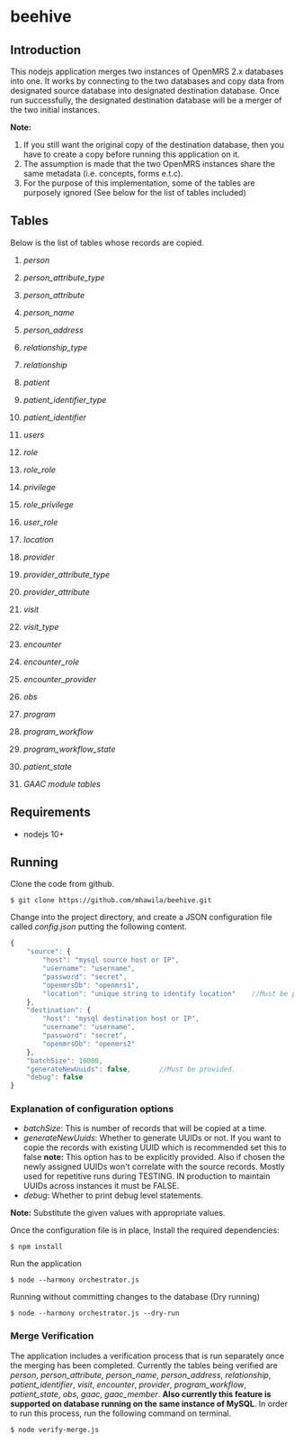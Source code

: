 # beehive

## Introduction
This nodejs application merges two instances of OpenMRS 2.x databases into one. It
works by connecting to the two databases and copy data from designated source
database into designated destination database. Once run successfully, the
designated destination database will be a merger of the two initial instances.

**Note:**
1. If you still want the original copy of the destination database, then
   you have to create a copy before running this application on it.
2. The assumption is made that the two OpenMRS instances share the same
    metadata (i.e. concepts, forms e.t.c).
3. For the purpose of this implementation, some of the tables are purposely ignored
   (See below for the list of tables included)

## Tables
Below is the list of tables whose records are copied.
1. *person*

2. *person_attribute_type*

3. *person_attribute*

4. *person_name*

5. *person_address*

6. *relationship_type*

7. *relationship*

8. *patient*

9. *patient_identifier_type*

10. *patient_identifier*

11. *users*

12. *role*

13. *role_role*

14. *privilege*

15. *role_privilege*

16. *user_role*

17. *location*

18. *provider*

19. *provider_attribute_type*

20. *provider_attribute*

21. *visit*

22. *visit_type*

23. *encounter*

24. *encounter_role*

25. *encounter_provider*

26. *obs*

27. *program*

28. *program_workflow*

29. *program_workflow_state*

30. *patient_state*

31. *GAAC module tables*

## Requirements
* nodejs 10+

## Running
Clone the code from github.

`$ git clone https://github.com/mhawila/beehive.git`

Change into the project directory, and create a JSON configuration file called
*config.json* putting the following content.
```javascript
{
    "source": {
        "host": "mysql source host or IP",
        "username": "username",
        "password": "secret",
        "openmrsDb": "openmrs1",
        "location": "unique string to identify location"    //Must be provided.
    },
    "destination": {
        "host": "mysql destination host or IP",
        "username": "username",
        "password": "secret",
        "openmrsDb": "openmrs2"
    },
    "batchSize": 16000,
    "generateNewUuids": false,       //Must be provided.
    "debug": false
}
```
### Explanation of configuration options
* _batchSize_: This is number of records that will be copied at a time.
* _generateNewUuids_: Whether to generate UUIDs or not. If you want to copie the
               records with existing UUID which is recommended set this to false
               **note:** This option has to be explicitly provided. Also if chosen the newly
               assigned UUIDs won't correlate with the source records. Mostly used for repetitive
               runs during TESTING. IN production to maintain UUIDs across instances it must be FALSE.
* _debug_: Whether to print debug level statements.

**Note:** Substitute the given values with appropriate values.

Once the configuration file is in place, Install the required dependencies:

```shell
$ npm install
```

Run the application
```shell
$ node --harmony orchestrator.js
```
Running without committing changes to the database (Dry running)
```shell
$ node --harmony orchestrator.js --dry-run
```

### Merge Verification
The application includes a verification process that is run separately once the merging has been completed.
Currently the tables being verified are *person*, *person_attribute*, *person_name*, *person_address*, 
*relationship*, *patient_identifier*, *visit*, *encounter*, *provider*, *program_workflow*, *patient_state*,
*obs*, *gaac*, *gaac_member*. **Also currently this feature is supported on database running on the same instance 
of MySQL**. In order to run this process, run the following command on terminal.

```shell
$ node verify-merge.js
```
